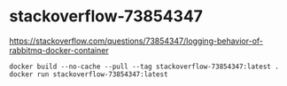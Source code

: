 # stackoverflow-73854347
https://stackoverflow.com/questions/73854347/logging-behavior-of-rabbitmq-docker-container

```
docker build --no-cache --pull --tag stackoverflow-73854347:latest .
docker run stackoverflow-73854347:latest
```
